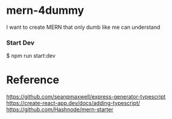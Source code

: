 # mern-4dummy
I want to create MERN that only dumb like me can understand

### Start Dev

$ npm run start:dev

# Reference

https://github.com/seanpmaxwell/express-generator-typescript 
https://create-react-app.dev/docs/adding-typescript/
https://github.com/Hashnode/mern-starter
